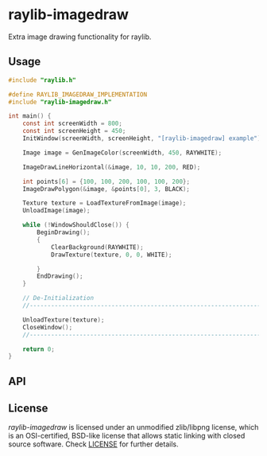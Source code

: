 # raylib-imagedraw

Extra image drawing functionality for raylib.

## Usage

``` c
#include "raylib.h"

#define RAYLIB_IMAGEDRAW_IMPLEMENTATION
#include "raylib-imagedraw.h"

int main() {
    const int screenWidth = 800;
    const int screenHeight = 450;
    InitWindow(screenWidth, screenHeight, "[raylib-imagedraw] example");

    Image image = GenImageColor(screenWidth, 450, RAYWHITE);

    ImageDrawLineHorizontal(&image, 10, 10, 200, RED);

    int points[6] = {100, 100, 200, 100, 100, 200};
    ImageDrawPolygon(&image, &points[0], 3, BLACK);

    Texture texture = LoadTextureFromImage(image);
    UnloadImage(image);

    while (!WindowShouldClose()) {
        BeginDrawing();
        {
            ClearBackground(RAYWHITE);
            DrawTexture(texture, 0, 0, WHITE);

        }
        EndDrawing();
    }

    // De-Initialization
    //--------------------------------------------------------------------------------------

    UnloadTexture(texture);
    CloseWindow();
    //--------------------------------------------------------------------------------------

    return 0;
}
```

## API


## License

*raylib-imagedraw* is licensed under an unmodified zlib/libpng license, which is an OSI-certified, BSD-like license that allows static linking with closed source software. Check [LICENSE](LICENSE) for further details.